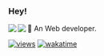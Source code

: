 ### Hey!
<img align="left" src="https://raw.githubusercontent.com/orhun/orhun/refs/heads/master/assets/ratatui-spin-dark.gif#gh-dark-mode-only">
<img align="left" src="https://raw.githubusercontent.com/orhun/orhun/refs/heads/master/assets/ratatui-spin-light.gif#gh-light-mode-only">




🦀 An Web developer.


 [![views](https://komarev.com/ghpvc/?username=kodoktempur666&style=flat&color=313131&label=views&abbreviated=true)](https://github.com/kodoktempur666)
 [![wakatime](https://wakatime.com/badge/github/kodoktempur666/kodoktempur666.svg)](https://wakatime.com/badge/github/kodoktempur666/kodoktempur666)
